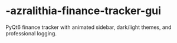 # -azralithia-finance-tracker-gui
PyQt6 finance tracker with animated sidebar, dark/light themes, and professional logging.
